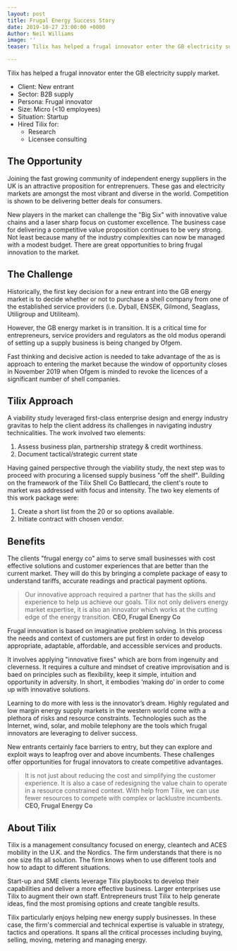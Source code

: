 ```yaml
---
layout: post
title: Frugal Energy Success Story
date: 2019-10-27 23:00:00 +0000
Author: Neil Williams
image: ''
teaser: Tilix has helped a frugal innovator enter the GB electricity supply market.

---
```

Tilix has helped a frugal innovator enter the GB electricity supply market.

* Client: New entrant
* Sector: B2B supply
* Persona: Frugal innovator
* Size: Micro (<10 employees)
* Situation: Startup
* Hired Tilix for:
  * Research
  * Licensee consulting

## The Opportunity

Joining the fast growing community of independent energy suppliers in the UK is an attractive proposition for entreprenuers. These gas and electricity markets are amongst the most vibrant and diverse in the world. Competition is shown to be delivering better deals for consumers. 

New players in the market can challenge the "Big Six" with innovative value chains and a laser sharp focus on customer excellence. The business case for delivering a competitive value proposition continues to be very strong. Not least because many of the industry complexities can now be managed with a modest budget. There are great opportunities to bring frugal innovation to the market.

## The Challenge

Historically, the first key decision for a new entrant into the GB energy market is to decide whether or not to purchase a shell company from one of the established service providers (i.e. Dyball, ENSEK, Gilmond, Seaglass, Utiligroup and Utiliteam).

However, the GB energy market is in transition. It is a critical time for entrepreneurs, service providers and regulators as the old modus operandi of setting up a supply business is being changed by Ofgem.

Fast thinking and decisive action is needed to take advantage of the as is approach to entering the market because the window of opportunity closes in November 2019 when Ofgem is minded to revoke the licences of a significant number of shell companies.

## Tilix Approach

A viability study leveraged first-class enterprise design and energy industry gravitas to help the client address its challenges in navigating industry technicalities. The work involved two elements:

1. Assess business plan, partnership strategy & credit worthiness.
2. Document tactical/strategic current state

Having gained perspective through the viability study, the next step was to proceed with procuring a licensed supply business "off the shelf". Building on the framework of the Tilix Shell Co Battlecard, the client's route to market was addressed with focus and intensity. The two key elements of this work package were:

1. Create a short list from the 20 or so options available.
2. Initiate contract with chosen vendor.

## Benefits

The clients "frugal energy co" aims to serve small businesses with cost effective solutions and customer experiences that are better than the current market. They will do this by bringing a complete package of easy to understand tariffs, accurate readings and practical payment options.

> Our innovative approach required a partner that has the skills and experience to help us achieve our goals. Tilix not only delivers energy market expertise, it is also an innovator which works at the cutting edge of the energy transition. **CEO, Frugal Energy Co**

Frugal innovation is based on imaginative problem solving. In this process the needs and context of customers are put first in order to develop appropriate, adaptable, affordable, and accessible services and products.

It involves applying "innovative fixes" which are born from ingenuity and cleverness. It requires a culture and mindset of creative improvisation and is baed on principles such as flexibility, keep it simple, intuition and opportunity in adversity. In short, it embodies ‘making do’ in order to come up with innovative solutions.

Learning to do more with less is the innovator’s dream. Highly regulated and low margin energy supply markets in the western world come with a plethora of risks and resource constraints. Technologies such as the Internet, wind, solar, and mobile telephony are the tools which frugal innovators are leveraging to deliver success.

New entrants certainly face barriers to entry, but they can explore and exploit ways to leapfrog over and above incumbents. These challenges offer opportunities for frugal innovators to create competitive advantages.

> It is not just about reducing the cost and simplifying the customer experience. It is also a case of redesigning the value chain to operate in a resource constrained context. With help from Tilix, we can use fewer resources to compete with complex or lacklustre incumbents. **CEO, Frugal Energy Co**

## About Tilix

Tilix is a management consultancy focused on energy, cleantech and ACES mobility in the U.K. and the Nordics. The firm understands that there is no one size fits all solution. The firm knows when to use different tools and how to adapt to different situations.

Start-up and SME clients leverage Tilix playbooks to develop their capabilities and deliver a more effective business. Larger enterprises use Tilix to augment their own staff. Entrepreneurs trust Tilix to help generate ideas, find the most promising options and create tangible results.

Tilix particularly enjoys helping new energy supply businesses. In these case, the firm's commercial and technical expertise is valuable in strategy, tactics and operations. It spans all the critical processes including buying, selling, moving, metering and managing energy.